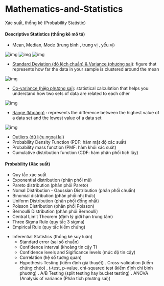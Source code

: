 # Mathematics-and-Statistics

Xác suất, thống kê (Probability Statistic)
#### Descriptive Statistics (thống kê mô tả)
  + [Mean, Median, Mode (trung bình , trung vị , yếu vị)](https://www.wikihow.com/Find-Mean,-Median,-and-Mode)

![img](https://www.wikihow.com/images/thumb/f/fe/Find-Mean%2C-Median%2C-and-Mode-Step-3-Version-2.jpg/aid1660401-v4-728px-Find-Mean%2C-Median%2C-and-Mode-Step-3-Version-2.jpg.webp)
![img](https://www.wikihow.com/images/thumb/8/8c/Find-Mean%2C-Median%2C-and-Mode-Step-5-Version-2.jpg/aid1660401-v4-728px-Find-Mean%2C-Median%2C-and-Mode-Step-5-Version-2.jpg.webp)
![img](https://www.wikihow.com/images/thumb/2/29/Find-Mean%2C-Median%2C-and-Mode-Step-7-Version-2.jpg/aid1660401-v4-728px-Find-Mean%2C-Median%2C-and-Mode-Step-7-Version-2.jpg.webp)
  + [Standard Deviation (độ lệch chuẩn) & Variance (phương sai)](https://www.wikihow.com/Calculate-Standard-Deviation): figure that represents how far the data in your sample is clustered around the mean

![img](https://www.wikihow.com/images/thumb/7/78/Calculate-Standard-Deviation-Step-5-Version-7.jpg/aid868007-v4-728px-Calculate-Standard-Deviation-Step-5-Version-7.jpg)
  + [Co-variance (hiệp phương sai)](https://www.wikihow.com/Calculate-Covariance): statistical calculation that helps you understand how two sets of data are related to each other
  
![img](https://cdn.discuss.boardinfinity.com/original/2X/9/974ce4914dde5a5c9b9f1394fb8f37abafc8493b.png)
  + [Range (khoảng)](https://www.wikihow.com/Calculate-Range) : represents the difference between the highest value of a data set and the lowest value of a data set

![img](https://www.wikihow.com/images/thumb/a/a6/Calculate-Range-Step-3-Version-3.jpg/aid1382980-v4-728px-Calculate-Range-Step-3-Version-3.jpg.webp)
  + [Outliers (dữ liệu ngoại lai)](https://www.wikihow.com/Calculate-Outliers)
  + Probability Density Function (PDF: hàm mật độ xác suất)
  + Probability mass function (PMF: hàm khối xác suất)
  + Cumulative distribution function (CDF: hàm phân phối tích lũy)

#### Probability (Xác suất)
  + Quy tắc xác suất
  + Exponential distribution (phân phối mũ)
  + Pareto distribution (phân phối Pareto)
  + Nomal Distribution - Gaussian Distribution (phân phối chuẩn)
  + Binomial distribution (phân phối nhị thức)
  + Uniform Distribution (phân phối đồng nhất)
  + Poisson Distribution (phân phối Poisson)
  + Bernoulli Distribution (phân phối Bernoulli)
  + Central Limit Theorem (định lý giới hạn trung tâm)
  + Three Sigma Rule (quy tắc 3 sigma)
  + Empirical Rule (quy tắc kiểm chứng)

- Inferential Statistics (thống kê suy luận)
  + Standard error (sai số chuẩn)
  + Confidence interval (khoảng tin cậy T)
  + Confidence levels and Sigificance levels (mức độ tin cậy)
  + Correlation (hệ số tương quan)
  + Hypothesis Testing (kiểm định giả thuyết)
    . Cross-validation (kiểm chứng chéo)
    . t-test, p-value, chi-squared test (kiểm định chi bình phương)
    . A/B Testing (split testing hay bucket testing)
    . ANOVA (Analysis of variance (Phân tích phương sai))

